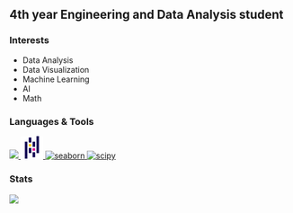 

## 4th year Engineering and Data Analysis student

### Interests
- Data Analysis
- Data Visualization
- Machine Learning
- AI
- Math

### Languages & Tools  
<p align="left">
  <a href="https://skillicons.dev">
    <img src="https://skillicons.dev/icons?i=python,sklearn,tensorflow,r,postgres,c,cpp" />
  </a>
  <a href="https://pandas.pydata.org/" target="_blank" rel="noreferrer">
    <img src="https://raw.githubusercontent.com/devicons/devicon/2ae2a900d2f041da66e950e4d48052658d850630/icons/pandas/pandas-original.svg" alt="Pandas" width="40" height="40"/>
  </a>
  <a href="https://seaborn.pydata.org/" target="_blank" rel="noreferrer">
  <img src="https://seaborn.pydata.org/_images/logo-mark-lightbg.svg" alt="seaborn" width="40" height="40"/>
</a>
<a href="https://scipy.org/">
  <img src="https://scipy.org/images/logo.svg" alt="scipy" width="40", height="40" alt="Scipy"/>
  </a>


</p>

### Stats 


<p><img align="center" src="https://github-readme-stats.vercel.app/api/top-langs/?username=maurycyebertowski&layout=compact&size_weight=0.5&cache_seconds=0" /></p>

